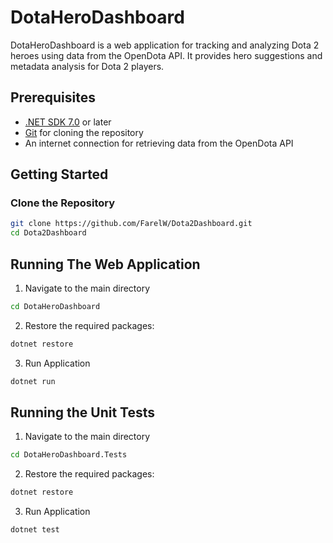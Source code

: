 # DotaHeroDashboard

DotaHeroDashboard is a web application for tracking and analyzing Dota 2 heroes using data from the OpenDota API. It provides hero suggestions and metadata analysis for Dota 2 players.

## Prerequisites

- [.NET SDK 7.0](https://dotnet.microsoft.com/download/dotnet/7.0) or later
- [Git](https://git-scm.com/) for cloning the repository
- An internet connection for retrieving data from the OpenDota API

## Getting Started

### Clone the Repository

```bash
git clone https://github.com/FarelW/Dota2Dashboard.git
cd Dota2Dashboard
```

## Running The Web Application

1. Navigate to the main directory
```bash
cd DotaHeroDashboard
```

2. Restore the required packages:
```bash
dotnet restore
```

3. Run Application
```bash
dotnet run
```

## Running the Unit Tests

1. Navigate to the main directory
```bash
cd DotaHeroDashboard.Tests
```

2. Restore the required packages:
```bash
dotnet restore
```

3. Run Application
```bash
dotnet test
```